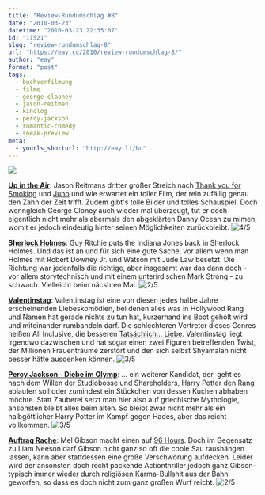 ```yaml
---
title: "Review-Rundumschlag #8"
date: "2010-03-23"
datetime: "2010-03-23 22:35:07"
id: "11521"
slug: "review-rundumschlag-8"
url: "https://eay.cc/2010/review-rundumschlag-8/"
author: "eay"
format: "post"
tags:
  - buchverfilmung
  - filme
  - george-clooney
  - jason-reitman
  - kinolog
  - percy-jackson
  - romantic-comedy
  - sneak-preview
meta:
  - yourls_shorturl: "http://eay.li/bu"
---
```


![](https://eay.cc/uploads/2010/reviewrundumschlag8.jpg)

[**Up in the Air**](http://www.imdb.com/title/tt1193138/): Jason Reitmans dritter großer Streich nach [Thank you for Smoking](http://www.amazon.de/exec/obidos/ASIN/B002BYNZR8/eayznet-21) und [Juno](//eay.cc/2008/it-started-with-a-chair/) und wie erwartet ein toller Film, der rein zufällig genau den Zahn der Zeit trifft. Zudem gibt's tolle Bilder und tolles Schauspiel. Doch wenngleich George Cloney auch wieder mal überzeugt, tut er doch eigentlich nicht mehr als abermals den abgeklärten Danny Ocean zu mimen, womit er jedoch eindeutig hinter seinen Möglichkeiten zurückbleibt. ![4/5](/uploads/pages/emdb/s_4.gif)

[**Sherlock Holmes**](http://www.imdb.com/title/tt0988045/): Guy Ritchie puts the Indiana Jones back in Sherlock Holmes. Und das ist an und für sich eine gute Sache, vor allem wenn man Holmes mit Robert Downey Jr. und Watson mit Jude Law besetzt. Die Richtung war jedenfalls die richtige, aber insgesamt war das dann doch - vor allem storytechnisch und mit einem unterirdischen Mark Strong - zu schwach. Vielleicht beim näcshten Mal. ![2/5](/uploads/pages/emdb/s_2.gif)

[**Valentinstag**](http://www.imdb.com/title/tt0817230/): Valentinstag ist eine von diesen jedes halbe Jahre erscheinenden Liebeskomödien, bei denen alles was in Hollywood Rang und Namen hat gerade nichts zu tun hat, kurzerhand ins Boot geholt wird und miteinander rumbandeln darf. Die schlechteren Vertreter dieses Genres heißen All Inclusive, die besseren [Tatsächlich... Liebe](http://www.amazon.de/exec/obidos/ASIN/B0001WU2G4/eayznet-21). Valentinstag liegt irgendwo dazwischen und hat sogar einen zwei Figuren betreffenden Twist, der Millionen Frauenträume zerstört und den sich selbst Shyamalan nicht besser hätte ausdenken können. ![3/5](/uploads/pages/emdb/s_3.gif)

[**Percy Jackson - Diebe im Olymp**](http://www.imdb.com/title/tt0814255/): ... ein weiterer Kandidat, der, geht es nach dem Willen der Studiobosse und Shareholders, [Harry Potter](//eay.cc/tag/harry-potter/) den Rang ablaufen soll oder zumindest ein Stückchen von dessen Kuchen abhaben möchte. Statt Zauberei setzt man hier also auf griechische Mythologie, ansonsten bleibt alles beim alten. So bleibt zwar nicht mehr als ein halbgöttlicher Harry Potter im Kampf gegen Hades, aber das reicht vollkommen. ![3/5](/uploads/pages/emdb/s_3.gif)

[**Auftrag Rache**](http://www.imdb.com/title/tt1226273/): Mel Gibson macht einen auf [96 Hours](http://www.amazon.de/exec/obidos/ASIN/B0029VVOB2/eayznet-21). Doch im Gegensatz zu Liam Neeson darf Gibson nicht ganz so oft die coole Sau raushängen lassen, kann aber stattdessen eine große Verschwörung aufdecken. Leider wird der ansonsten doch recht packende Actionthriller jedoch ganz Gibson-typisch immer wieder durch religiösen Karma-Bullshit aus der Bahn geworfen, so dass es doch nicht zum ganz großen Wurf reicht. ![2/5](/uploads/pages/emdb/s_2.gif)
